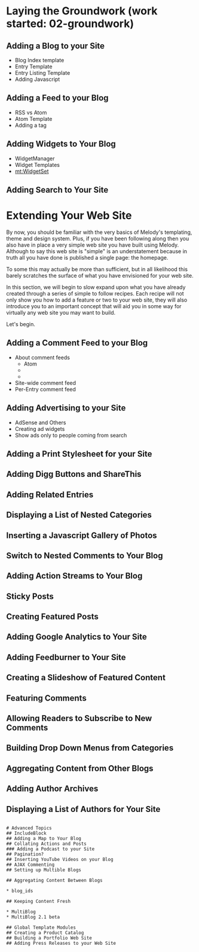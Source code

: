 # Laying the Groundwork (work started: 02-groundwork)

## Adding a Blog to your Site

* Blog Index template
* Entry Template
* Entry Listing Template
* Adding Javascript

## Adding a Feed to your Blog

* RSS vs Atom
* Atom Template
* Adding a <link rel="alternate"> tag

## Adding Widgets to Your Blog

* WidgetManager
* Widget Templates
* <mt:WidgetSet>

## Adding Search to Your Site

# Extending Your Web Site

By now, you should be familiar with the very basics of Melody's templating, theme and design system. Plus, if you have been following along then you also have in place a very simple web site you have built using Melody. Although to say this web site is "simple" is an understatement because in truth all you have done is published a single page: the homepage. 

To some this may actually be more than sufficient, but in all likelihood this barely scratches the surface of what you have envisioned for your web site. 

In this section, we will begin to slow expand upon what you have already created through a series of simple to follow recipes. Each recipe will not only show you how to add a feature or two to your web site, they will also introduce you to an important concept that will aid you in some way for virtually any web site you may want to build.

Let's begin.

## Adding a Comment Feed to your Blog

* About comment feeds
  * Atom
  * <in-reply-to>
  * <link rel="replies">
* Site-wide comment feed
* Per-Entry comment feed

## Adding Advertising to your Site

* AdSense and Others
* Creating ad widgets
* Show ads only to people coming from search

## Adding a Print Stylesheet for your Site
## Adding Digg Buttons and ShareThis
## Adding Related Entries 
## Displaying a List of Nested Categories
## Inserting a Javascript Gallery of Photos
## Switch to Nested Comments to Your Blog
## Adding Action Streams to Your Blog
## Sticky Posts
## Creating Featured Posts
## Adding Google Analytics to Your Site
## Adding Feedburner to Your Site
## Creating a Slideshow of Featured Content
## Featuring Comments
## Allowing Readers to Subscribe to New Comments
## Building Drop Down Menus from Categories
## Aggregating Content from Other Blogs
## Adding Author Archives
## Displaying a List of Authors for Your Site

~~~~~~~~~~~~~~~~~~~~~~~~~~~~~~~~~~~~~~~~~~~~~~~~~~~~

# Advanced Topics
## IncludeBlock
## Adding a Map to Your Blog
## Collating Actions and Posts
### Adding a Podcast to your Site
## Pagination?
## Inserting YouTube Videos on your Blog
## AJAX Commenting
## Setting up Multible Blogs

## Aggregating Content Between Blogs

* blog_ids

## Keeping Content Fresh 

* MultiBlog
* MultiBlog 2.1 beta

## Global Template Modules
## Creating a Product Catalog
## Building a Portfolio Web Site
## Adding Press Releases to your Web Site

